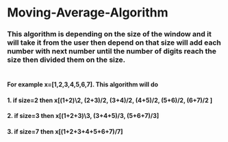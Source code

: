 # Moving-Average-Algorithm
### This algorithm is depending on the size of the window and it will take it from the user then depend on that size will add each number with next number until the number of digits reach the size then divided them on the size.
#
#### For example x=[1,2,3,4,5,6,7]. This algorithm will do 
#### 1. if size=2 then x[(1+2)\2, (2+3)/2, (3+4)/2, (4+5)/2, (5+6)/2, (6+7)/2 ]
#### 2. if size=3 then x[(1+2+3)\3, (3+4+5)/3, (5+6+7)/3]
#### 3. if size=7 then x[(1+2+3+4+5+6+7)/7] 
